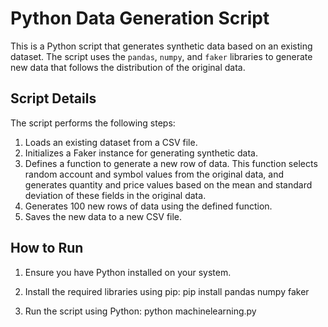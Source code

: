 # Python Data Generation Script

This is a Python script that generates synthetic data based on an existing dataset. The script uses the `pandas`, `numpy`, and `faker` libraries to generate new data that follows the distribution of the original data.

## Script Details

The script performs the following steps:

1. Loads an existing dataset from a CSV file.
2. Initializes a Faker instance for generating synthetic data.
3. Defines a function to generate a new row of data. This function selects random account and symbol values from the original data, and generates quantity and price values based on the mean and standard deviation of these fields in the original data.
4. Generates 100 new rows of data using the defined function.
5. Saves the new data to a new CSV file.

## How to Run

1. Ensure you have Python installed on your system.
2. Install the required libraries using pip:
    pip install pandas numpy faker

3. Run the script using Python:
python machinelearning.py

